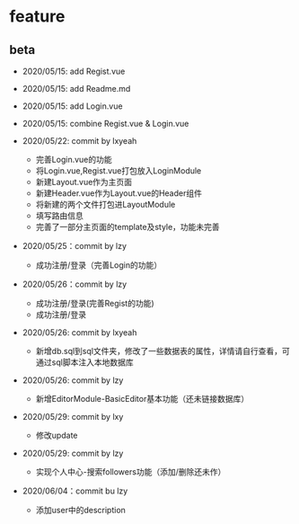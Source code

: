 # feature

## beta

- 2020/05/15: add Regist.vue

- 2020/05/15: add Readme.md

- 2020/05/15: add Login.vue

- 2020/05/15: combine Regist.vue & Login.vue

- 2020/05/22: commit by lxyeah
    - 完善Login.vue的功能
    - 将Login.vue,Regist.vue打包放入LoginModule
    - 新建Layout.vue作为主页面
    - 新建Header.vue作为Layout.vue的Header组件
    - 将新建的两个文件打包进LayoutModule
    - 填写路由信息
    - 完善了一部分主页面的template及style，功能未完善

- 2020/05/25：commit by lzy
    - 成功注册/登录（完善Login的功能）

- 2020/05/26：commit by lzy
    - 成功注册/登录(完善Regist的功能)
    - 成功注册/登录

- 2020/05/26: commit by lxyeah
    - 新增db.sql到sql文件夹，修改了一些数据表的属性，详情请自行查看，可通过sql脚本注入本地数据库

- 2020/05/26: commit by lzy
    - 新增EditorModule-BasicEditor基本功能（还未链接数据库）
    
- 2020/05/29: commit by lxy
    - 修改update

- 2020/05/29: commit by lzy
    - 实现个人中心-搜索followers功能（添加/删除还未作）

- 2020/06/04：commit bu lzy
    - 添加user中的description